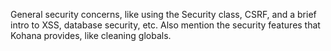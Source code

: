 General security concerns, like using the Security class, CSRF, and a brief intro to XSS, database security, etc. Also mention the security features that Kohana provides, like cleaning globals.